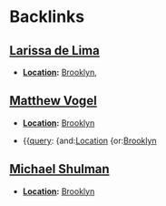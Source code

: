 
# Backlinks
## [Larissa de Lima](<Larissa de Lima.md>)
- **[Location](<Location.md>):** [Brooklyn](<Brooklyn.md>),

## [Matthew Vogel](<Matthew Vogel.md>)
- **[Location](<Location.md>):** [Brooklyn](<Brooklyn.md>)

- {{[query](<query.md>): {and:[Location](<Location.md>) {or:[Brooklyn](<Brooklyn.md>)

## [Michael Shulman](<Michael Shulman.md>)
- **[Location](<Location.md>):** [Brooklyn](<Brooklyn.md>)

